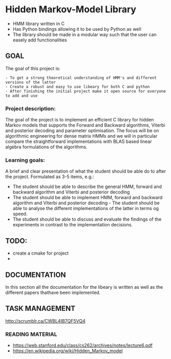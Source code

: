 # Hidden Markov-Model Library

* HMM library written in C 
* Has Python bindings allowing it to be used by Python as well
* The library should be made in a modular way such that the user can easely add functionalities


## GOAL

The goal of this project is:

	- To get a strong theoretical understanding of HMM's and different versions of the latter
	- Create a robust and easy to use libeary for both C and python
	- After finishing the initial project make it open source for everyone to add and use

### Project description:
The goal of the project is to implement an efficient C library for hidden Markov models that supports the Forward and Backward algorithms, Viterbi and posterior decoding and parameter optimisation. The focus will be on algorithmic engineering for dense matrix HMMs and we will in particular compare the straightforward implementations with BLAS based linear algebra formulations of the algorithms.


### Learning goals:
A brief and clear presentation of what the student should be able do to after the project. Formulated as 3-5 items, e.g.: 
* The student should be able to describe the general HMM, forward and backward algorithm and Viterbi and posterior decoding
* The student should be able to implement HMM, forward and backward algorithm and Viterbi and posterior decoding - The student should be able to analyse the different implementations of the latter in terms og speed.
* The student should be able to discuss and evaluate the findings of the experiments in contrast to the implementation decisions.


## TODO:

- create a cmake for project
- 


## DOCUMENTATION

In this section all the documentation for the libeary is written as well as the different papers thathave been implemented.

## TASK MANAGEMENT 

http://scrumblr.ca/CWBL4IB7QF5VQ4

### READING MATERIAL

* https://web.stanford.edu/class/cs262/archives/notes/lecture6.pdf
* https://en.wikipedia.org/wiki/Hidden_Markov_model

